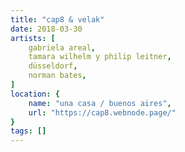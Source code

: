 ```yaml
---
title: "cap8 & velak"
date: 2018-03-30
artists: [
    gabriela areal,
    tamara wilhelm y philip leitner,
    düsseldorf,
    norman bates,
]
location: {
    name: "una casa / buenos aires",
    url: "https://cap8.webnode.page/"
}
tags: []
---
```


